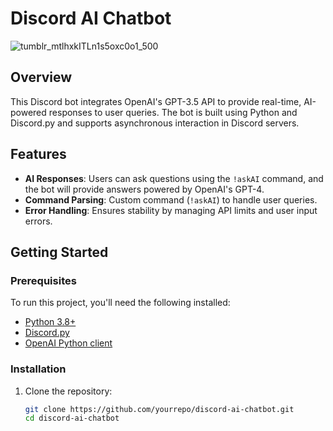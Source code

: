 # Discord AI Chatbot

![tumblr_mtlhxkITLn1s5oxc0o1_500](https://github.com/user-attachments/assets/05cd872c-765c-4565-92e4-2a2fd4d86703)

## Overview
This Discord bot integrates OpenAI's GPT-3.5 API to provide real-time, AI-powered responses to user queries. The bot is built using Python and Discord.py and supports asynchronous interaction in Discord servers.

## Features
- **AI Responses**: Users can ask questions using the `!askAI` command, and the bot will provide answers powered by OpenAI's GPT-4.
- **Command Parsing**: Custom command (`!askAI`) to handle user queries.
- **Error Handling**: Ensures stability by managing API limits and user input errors.

## Getting Started

### Prerequisites
To run this project, you'll need the following installed:
- [Python 3.8+](https://www.python.org/)
- [Discord.py](https://pypi.org/project/discord.py/)
- [OpenAI Python client](https://pypi.org/project/openai/)

### Installation

1. Clone the repository:

   ```bash
   git clone https://github.com/yourrepo/discord-ai-chatbot.git
   cd discord-ai-chatbot
